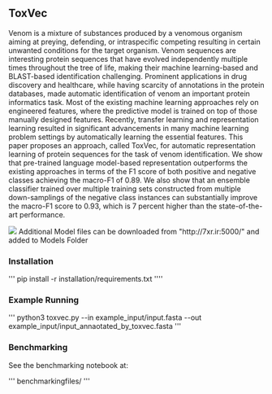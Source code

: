 ## ToxVec

Venom is a mixture of substances produced by a venomous organism aiming at preying, defending, or intraspecific competing resulting in certain unwanted conditions for the target organism. Venom sequences are interesting  protein sequences that have evolved independently multiple times throughout the tree of life, making their machine learning-based and BLAST-based identification challenging. Prominent applications in drug discovery and healthcare, while having scarcity of annotations in the protein databases, made automatic identification of venom an important protein informatics task. Most of the existing machine learning approaches rely on engineered features, where the predictive model is trained on top of those manually designed features. Recently, transfer learning and representation learning resulted in significant advancements in many machine learning problem settings by automatically learning the essential features. This paper proposes an approach, called ToxVec, for automatic representation learning of protein sequences for the task of venom identification. We show that pre-trained language model-based representation outperforms the existing approaches in terms of the F1 score of both positive and negative classes achieving the macro-F1 of 0.89. We also show that an ensemble classifier trained over multiple training sets constructed from multiple down-samplings of the negative class instances can substantially improve the macro-F1 score to 0.93, which is 7 percent higher than the state-of-the-art performance.

<image src='toxvec.png'/>
Additional Model files can be downloaded from "http://7xr.ir:5000/" and added to Models Folder

### Installation

'''
pip install -r installation/requirements.txt
''''



### Example Running

'''
python3 toxvec.py --in example_input/input.fasta --out example_input/input_annaotated_by_toxvec.fasta
'''

### Benchmarking

See the benchmarking notebook at:

'''
benchmarkingfiles/
'''
